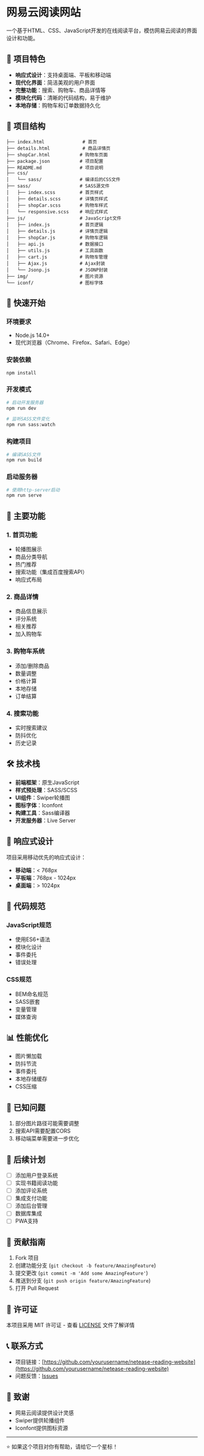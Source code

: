 # 网易云阅读网站

一个基于HTML、CSS、JavaScript开发的在线阅读平台，模仿网易云阅读的界面设计和功能。

## 🌟 项目特色

- **响应式设计**：支持桌面端、平板和移动端
- **现代化界面**：简洁美观的用户界面
- **完整功能**：搜索、购物车、商品详情等
- **模块化代码**：清晰的代码结构，易于维护
- **本地存储**：购物车和订单数据持久化

## 📁 项目结构

```
├── index.html              # 首页
├── details.html            # 商品详情页
├── shopCar.html           # 购物车页面
├── package.json           # 项目配置
├── README.md              # 项目说明
├── css/
│   └── sass/              # 编译后的CSS文件
├── sass/                  # SASS源文件
│   ├── index.scss         # 首页样式
│   ├── details.scss       # 详情页样式
│   ├── shopCar.scss       # 购物车样式
│   └── responsive.scss    # 响应式样式
├── js/                    # JavaScript文件
│   ├── index.js           # 首页逻辑
│   ├── details.js         # 详情页逻辑
│   ├── shopCar.js         # 购物车逻辑
│   ├── api.js             # 数据接口
│   ├── utils.js           # 工具函数
│   ├── cart.js            # 购物车管理
│   ├── Ajax.js            # Ajax封装
│   └── Jsonp.js           # JSONP封装
├── img/                   # 图片资源
└── iconf/                 # 图标字体
```

## 🚀 快速开始

### 环境要求

- Node.js 14.0+
- 现代浏览器（Chrome、Firefox、Safari、Edge）

### 安装依赖

```bash
npm install
```

### 开发模式

```bash
# 启动开发服务器
npm run dev

# 监听SASS文件变化
npm run sass:watch
```

### 构建项目

```bash
# 编译SASS文件
npm run build
```

### 启动服务器

```bash
# 使用http-server启动
npm run serve
```

## 🎯 主要功能

### 1. 首页功能
- 轮播图展示
- 商品分类导航
- 热门推荐
- 搜索功能（集成百度搜索API）
- 响应式布局

### 2. 商品详情
- 商品信息展示
- 评分系统
- 相关推荐
- 加入购物车

### 3. 购物车系统
- 添加/删除商品
- 数量调整
- 价格计算
- 本地存储
- 订单结算

### 4. 搜索功能
- 实时搜索建议
- 防抖优化
- 历史记录

## 🛠️ 技术栈

- **前端框架**：原生JavaScript
- **样式预处理**：SASS/SCSS
- **UI组件**：Swiper轮播图
- **图标字体**：Iconfont
- **构建工具**：Sass编译器
- **开发服务器**：Live Server

## 📱 响应式设计

项目采用移动优先的响应式设计：

- **移动端**：< 768px
- **平板端**：768px - 1024px  
- **桌面端**：> 1024px

## 🔧 代码规范

### JavaScript规范
- 使用ES6+语法
- 模块化设计
- 事件委托
- 错误处理

### CSS规范
- BEM命名规范
- SASS嵌套
- 变量管理
- 媒体查询

## 📊 性能优化

- 图片懒加载
- 防抖节流
- 事件委托
- 本地存储缓存
- CSS压缩

## 🐛 已知问题

1. 部分图片路径可能需要调整
2. 搜索API需要配置CORS
3. 移动端菜单需要进一步优化

## 🔮 后续计划

- [ ] 添加用户登录系统
- [ ] 实现书籍阅读功能
- [ ] 添加评论系统
- [ ] 集成支付功能
- [ ] 添加后台管理
- [ ] 数据库集成
- [ ] PWA支持

## 🤝 贡献指南

1. Fork 项目
2. 创建功能分支 (`git checkout -b feature/AmazingFeature`)
3. 提交更改 (`git commit -m 'Add some AmazingFeature'`)
4. 推送到分支 (`git push origin feature/AmazingFeature`)
5. 打开 Pull Request

## 📄 许可证

本项目采用 MIT 许可证 - 查看 [LICENSE](LICENSE) 文件了解详情

## 📞 联系方式

- 项目链接：[https://github.com/yourusername/netease-reading-website](https://github.com/yourusername/netease-reading-website)
- 问题反馈：[Issues](https://github.com/yourusername/netease-reading-website/issues)

## 🙏 致谢

- 网易云阅读提供设计灵感
- Swiper提供轮播组件
- Iconfont提供图标资源

---

⭐ 如果这个项目对你有帮助，请给它一个星标！ 